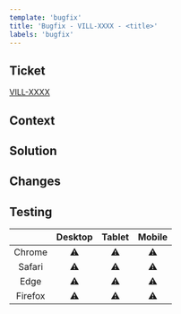 ```yaml
---
template: 'bugfix'
title: 'Bugfix - VILL-XXXX - <title>'
labels: 'bugfix'
---
```


## Ticket

[VILL-XXXX](https://village-tech.atlassian.net/browse/VILL-XXXX)

## Context

<!--- Provide a general context for the bug -->

## Solution

<!--- Provide a general description of the solution -->
<!--- You may also provide other solutions you considered/tested/discarded -->

## Changes

<!--- Provide a detailed list of most important code changes -->

## Testing

<!--- Describe in detail how you tested the bug has been fixed -->
<!--- Eg.: instructions so we can reproduce -->
<!--- Eg.: screenshots or video recording of the UI/UX changes -->

<!--- Test your code in the following browsers and devices, and fill the table below -->
<!--- Use ⚠️ if not tested, ❌ for failed tests, and ✅ for passed tests -->

|         | Desktop | Tablet | Mobile |
| :-----: | :-----: | :----: | :----: |
| Chrome  |   ⚠️    |   ⚠️   |   ⚠️   |
| Safari  |   ⚠️    |   ⚠️   |   ⚠️   |
|  Edge   |   ⚠️    |   ⚠️   |   ⚠️   |
| Firefox |   ⚠️    |   ⚠️   |   ⚠️   |

